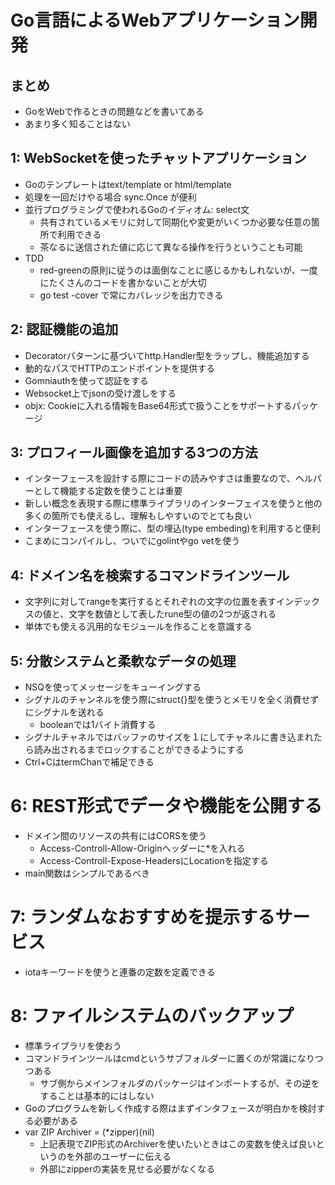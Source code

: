 # Go言語によるWebアプリケーション開発
## まとめ
- GoをWebで作るときの問題などを書いてある
- あまり多く知ることはない

## 1: WebSocketを使ったチャットアプリケーション
- Goのテンプレートはtext/template or html/template
- 処理を一回だけやる場合 sync.Once が便利
- 並行プログラミングで使われるGoのイディオム: select文
    - 共有されているメモリに対して同期化や変更がいくつか必要な任意の箇所で利用できる
    - 茶なるに送信された値に応じて異なる操作を行うということも可能
- TDD
    - red-greenの原則に従うのは面倒なことに感じるかもしれないが、一度にたくさんのコードを書かないことが大切
    - go test -cover で常にカバレッジを出力できる

## 2: 認証機能の追加
- Decoratorパターンに基づいてhttp.Handler型をラップし、機能追加する
- 動的なパスでHTTPのエンドポイントを提供する
- Gomniauthを使って認証をする
- Websocket上でjsonの受け渡しをする
- objx: Cookieに入れる情報をBase64形式で扱うことをサポートするパッケージ

## 3: プロフィール画像を追加する3つの方法
- インターフェースを設計する際にコードの読みやすさは重要なので、ヘルパーとして機能する定数を使うことは重要
- 新しい概念を表現する際に標準ライブラリのインターフェイスを使うと他の多くの箇所でも使えるし、理解もしやすいのでとても良い
- インターフェースを使う際に、型の埋込(type embeding)を利用すると便利
- こまめにコンパイルし、ついでにgolintやgo vetを使う

## 4: ドメイン名を検索するコマンドラインツール
- 文字列に対してrangeを実行するとそれぞれの文字の位置を表すインデックスの値と、文字を数値として表したrune型の値の2つが返される
- 単体でも使える汎用的なモジュールを作ることを意識する

## 5: 分散システムと柔軟なデータの処理
- NSQを使ってメッセージをキューイングする
- シグナルのチャンネルを使う際にstruct{}型を使うとメモリを全く消費せずにシグナルを送れる
  - booleanでは1バイト消費する
- シグナルチャネルではバッファのサイズを１にしてチャネルに書き込まれたら読み出されるまでロックすることができるようにする
- Ctrl+CはtermChanで補足できる

# 6: REST形式でデータや機能を公開する
- ドメイン間のリソースの共有にはCORSを使う
  - Access-Controll-Allow-Originヘッダーに*を入れる
  - Access-Controll-Expose-HeadersにLocationを指定する
- main関数はシンプルであるべき

# 7: ランダムなおすすめを提示するサービス
- iotaキーワードを使うと連番の定数を定義できる

# 8: ファイルシステムのバックアップ
- 標準ライブラリを使おう
- コマンドラインツールはcmdというサブフォルダーに置くのが常識になりつつある
  - サブ側からメインフォルダのパッケージはインポートするが、その逆をすることは基本的にはしない
- Goのプログラムを新しく作成する際はまずインタフェースが明白かを検討する必要がある
- var ZIP Archiver = (\*zipper)(nil)
  - 上記表現でZIP形式のArchiverを使いたいときはこの変数を使えば良いというのを外部のユーザーに伝える
  - 外部にzipperの実装を見せる必要がなくなる
